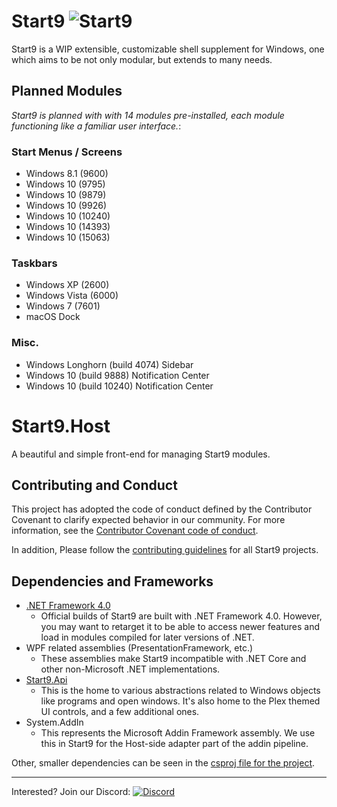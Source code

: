 # Start9 ![Start9](https://startnine.github.io/assets/img/icon32.png)
Start9 is a WIP extensible, customizable shell supplement for Windows, one which aims to be not only modular, but extends to many needs.

## Planned Modules
*Start9 is planned with with 14 modules pre-installed, each module functioning like a familiar user interface.*:
### Start Menus / Screens
- Windows 8.1 (9600)  
- Windows 10 (9795)  
- Windows 10 (9879)  
- Windows 10 (9926)  
- Windows 10 (10240)  
- Windows 10 (14393)  
- Windows 10 (15063)  

### Taskbars
- Windows XP (2600)  
- Windows Vista (6000)  
- Windows 7 (7601)  
- macOS Dock

### Misc.
- Windows Longhorn (build 4074) Sidebar  
- Windows 10 (build 9888) Notification Center  
- Windows 10 (build 10240) Notification Center  

<!-- ## Compatability
*As Start9 is still in the early stages of development, compatibility isn't a big concern right now*
*Ranking: Excellent, Good, Satisfactory, Needs Improvement, Broken*
| OS            | Compatability | Notes |
| ------------- |---------------|---|
| Windows 10    | Excellent     ||
| Windows 8.1   | Excellent     ||
| Windows 7     | Untested      ||
| Windows Vista | Untested      ||
| Windows XP    | Untested      ||
| ReactOS       | Broken        |  Crashes silently on startup|
-->

# Start9.Host
A beautiful and simple front-end for managing Start9 modules.

## Contributing and Conduct
This project has adopted the code of conduct defined by the Contributor Covenant to clarify expected behavior in our community.
For more information, see the [Contributor Covenant code of conduct](https://www.contributor-covenant.org/).

In addition, Please follow the [contributing guidelines](https://github.com/StartNine/Start9.Host/blob/master/CONTRIBUTING.md) for all Start9 projects.

## Dependencies and Frameworks
- [.NET Framework 4.0](https://www.microsoft.com/en-ca/download/details.aspx?id=17718)
	- Official builds of Start9 are built with .NET Framework 4.0. However, you may want to retarget it to be able to access newer features and load in modules compiled for later versions of .NET.
- WPF related assemblies (PresentationFramework, etc.)
	- These assemblies make Start9 incompatible with .NET Core and other non-Microsoft .NET implementations. 
- [Start9.Api](https://github.com/StartNine/Start9.Api)
	- This is the home to various abstractions related to Windows objects like programs and open windows. It's also home to the Plex themed UI controls, and a few additional ones.
- System.AddIn
	- This represents the Microsoft Addin Framework assembly. We use this in Start9 for the Host-side adapter part of the addin pipeline.

Other, smaller dependencies can be seen in the [csproj file for the project](https://github.com/StartNine/Start9.Host/blob/master/Start9/Start9.csproj#L36). 


---
Interested? Join our Discord: [![Discord](https://img.shields.io/discord/321793250602254336.svg?style=flat-square&colorB=7289DA)](https://discord.gg/6cpvxBS)
